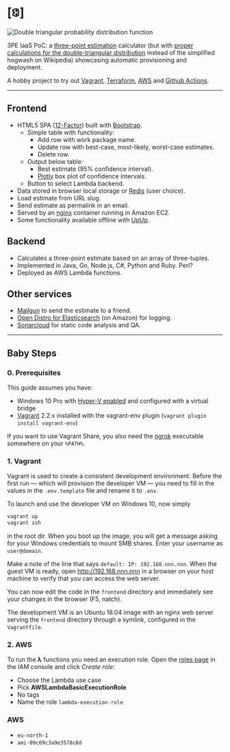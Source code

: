 # [🕄]

![Double triangular probability distribution function][dtpdf]

3PE IaaS PoC: a [three-point estimation][1] calculator (but with [proper
calculations for the double-triangular distribution][2] instead of the
simplified hogwash on Wikipedia) showcasing automatic provisioning and
deployment.

A hobby project to try out [Vagrant], [Terraform], [AWS] and
[Github Actions].

---

## Frontend

* HTML5 SPA ([12-Factor]) built with [Bootstrap].
  * Simple table with functionality:
    * Add row with work package name.
    * Update row with best-case, most-likely, worst-case estimates.
    * Delete row.
  * Output below table:
    * Best estimate (95% confidence interval).
    * [Plotly] box plot of confidence intervals.
  * Button to select Lambda backend.
* Data stored in browser local storage or [Redis] (user choice).
* Load estimate from URL slug.
* Send estimate as permalink in an email.
* Served by an [nginx] container running in Amazon EC2.
* Some functionality available offline with [UpUp].

## Backend

* Calculates a three-point estimate based on an array of three-tuples.
* Implemented in Java, Go, Node.js, C#, Python and Ruby. Perl?
* Deployed as AWS Lambda functions.

## Other services

* [Mailgun] to send the estimate to a friend.
* [Open Distro for Elasticsearch] (on Amazon) for logging.
* [Sonarcloud] for static code analysis and QA.

---

## Baby Steps

### 0. Prerequisites

This guide assumes you have:

* Windows 10 Pro with [Hyper-V enabled][3] and configured with a virtual bridge
* [Vagrant] 2.2.x installed with the vagrant-env plugin (`vagrant plugin install vagrant-env`)

If you want to use Vagrant Share, you also need the [ngrok] executable somewhere
on your `%PATH%`.

### 1. Vagrant

Vagrant is used to create a consistent development environment. Before the first
run — which will provision the developer VM — you need to fill in the values in
the `.env.template` file and rename it to `.env`.

To launch and use the developer VM on Windows 10, now simply

```bash
vagrant up
vagrant ssh
```

in the root dir. When you boot up the image, you will get a message asking for
your Windows credentials to mount SMB shares. Enter your username as
`user@domain`.

Make a note of the line that says `default: IP: 192.168.nnn.nnn`. When the
guest VM is ready, open <http://192.168.nnn.nnn> in a browser on your host
machine to verify that you can access the web server.

You can now edit the code in the `frontend` directory and immediately see your
changes in the browser (F5, natch).

The development VM is an Ubuntu 18.04 image with an nginx web server serving
the `frontend` directory through a symlink, configured in the `Vagrantfile`.

<!--
To install Vagrant Share and share your dev web server with the world, just

```bash
vagrant plugin install vagrant-share
vagrant share --http 4567
```
-->

### 2. AWS

To run the **λ** functions you need an execution role. Open the [roles page] in
the IAM console and click *Create role*:

* Choose the Lambda use case
* Pick **AWSLambdaBasicExecutionRole**
* No tags
* Name the role `lambda-execution-role`

### AWS

* `eu-north-1`
* `ami-09c69c3a9e3578c8d`

[1]:https://en.wikipedia.org/wiki/Three-point_estimation
[2]:https://www.mhnederlof.nl/doubletriangular.html
[3]:https://docs.microsoft.com/en-us/virtualization/hyper-v-on-windows/quick-start/enable-hyper-v
[12-Factor]:https://12factor.net/
[AWS]:https://aws.amazon.com/
[Bootstrap]:https://getbootstrap.com/
[dtpdf]:http://www.mhnederlof.nl/images/doubletriangular.jpg
[Github Actions]:https://github.com/features/actions
[Mailgun]:https://mailgun.com/
[nginx]:https://nginx.com/
[ngrok]:https://ngrok.com/
[Open Distro for Elasticsearch]:https://opendistro.github.io/for-elasticsearch/
[Plotly]:https://plotly.com/javascript/box-plots/
[Redis]:https://redis.io/
[roles page]:https://console.aws.amazon.com/iam/home#/roles
[Sonarcloud]:https://sonarcloud.io/
[Terraform]:https://terraform.io/
[UpUp]:https://github.com/TalAter/UpUp
[Vagrant]:https://www.vagrantup.com/
